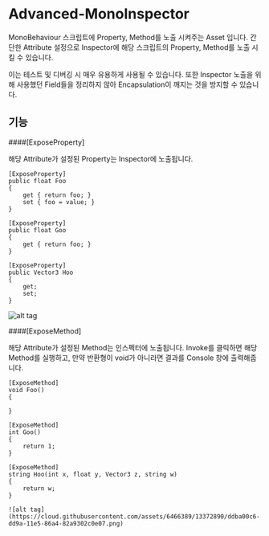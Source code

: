 # Advanced-MonoInspector

MonoBehaviour 스크립트에 Property, Method를 노출 시켜주는 Asset 입니다.
간단한 Attribute 설정으로 Inspector에 해당 스크립트의 Property, Method를 노출 시킬 수 있습니다.

이는 테스트 및 디버깅 시 매우 유용하게 사용될 수 있습니다.
또한 Inspector 노출을 위해 사용했던 Field들을 정리하지 않아 Encapsulation이 깨지는 것을 방지할 수 있습니다.

## 기능
####[ExposeProperty] 

해당 Attribute가 설정된 Property는 Inspector에 노출됩니다.

    [ExposeProperty]
    public float Foo
    {
        get { return foo; }
        set { foo = value; }
    }

    [ExposeProperty]
    public float Goo
    {
        get { return foo; }
    }

    [ExposeProperty]
    public Vector3 Hoo
    {
        get;
        set;
    }

![alt tag](https://cloud.githubusercontent.com/assets/6466389/13372864/8bc84a62-dd99-11e5-8db7-8188545ca608.png)


####[ExposeMethod]

해당 Attribute가 설정된 Method는 인스펙터에 노출됩니다. Invoke를 클릭하면 해당 Method를 실행하고, 만약 반환형이 void가 아니라면 결과를 Console 창에 출력해줍니다.

    [ExposeMethod]
    void Foo()
    {
        
    }

    [ExposeMethod]
    int Goo()
    {
        return 1;
    }

    [ExposeMethod]
    string Hoo(int x, float y, Vector3 z, string w)
    {
        return w;
    }
    
    ![alt tag](https://cloud.githubusercontent.com/assets/6466389/13372890/ddba00c6-dd9a-11e5-86a4-82a9302c0e07.png)
